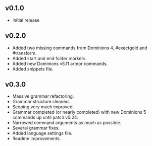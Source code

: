 ## v0.1.0
* Initial release

## v0.2.0
* Added two missing commands from Dominions 4, #exactgold and #transform.
* Added start and end folder markers.
* Added new Dominions v5.11 armor commands.
* Added snippets file.

## v0.3.0
* Massive grammar refactoring.
* Grammar structure cleaned.
* Scoping very much improved.
* Grammar completed (or nearly completed) with new Dominions 5 commands up until patch v5.24.
* Narrowed command arguments as much as possible.
* Several grammar fixes.
* Added language settings file.
* Readme improvements.
